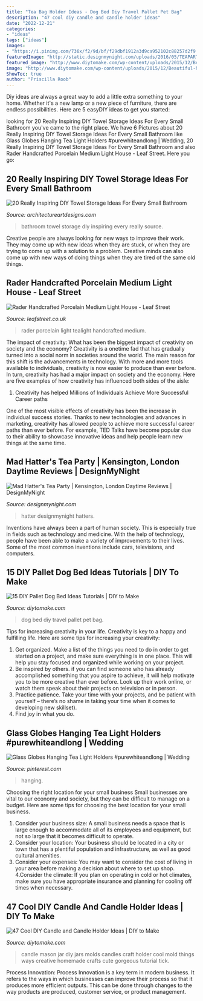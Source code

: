 ```yaml
---
title: "Tea Bag Holder Ideas - Dog Bed Diy Travel Pallet Pet Bag"
description: "47 cool diy candle and candle holder ideas"
date: "2022-12-21"
categories:
- "ideas"
tags: ["ideas"]
images:
- "https://i.pinimg.com/736x/f2/9d/bf/f29dbf1912a3d9ca952102c88257d2f9.jpg"
featuredImage: "http://static.designmynight.com/uploads/2016/05/TEAPARTYMENU-optimised2-optimised.jpg"
featured_image: "http://www.diytomake.com/wp-content/uploads/2015/12/Beautiful-homemade-candle-molds-ideas-diy.jpg"
image: "http://www.diytomake.com/wp-content/uploads/2015/12/Beautiful-homemade-candle-molds-ideas-diy.jpg"
ShowToc: true
author: "Priscilla Roob"
---
```



Diy ideas are always a great way to add a little extra something to your home. Whether it's a new lamp or a new piece of furniture, there are endless possibilities. Here are 5 easyDIY ideas to get you started: 

	

		
looking for 20 Really Inspiring DIY Towel Storage Ideas For Every Small Bathroom you've came to the right place. We have 6 Pictures about 20 Really Inspiring DIY Towel Storage Ideas For Every Small Bathroom like Glass Globes Hanging Tea Light Holders #purewhiteandlong | Wedding, 20 Really Inspiring DIY Towel Storage Ideas For Every Small Bathroom and also Rader Handcrafted Porcelain Medium Light House - Leaf Street. Here you go:
		
    
## 20 Really Inspiring DIY Towel Storage Ideas For Every Small Bathroom

<img loading=lazy src="http://www.architectureartdesigns.com/wp-content/uploads/2016/06/9-1.jpg" onerror="this.onerror=null;this.src='https://tse2.mm.bing.net/th?id=OIP.SzFbM49_HL8sz_PmvNIt4AHaHa&amp;pid=15.1';" alt="20 Really Inspiring DIY Towel Storage Ideas For Every Small Bathroom">

_Source: architectureartdesigns.com_

>bathroom towel storage diy inspiring every really source. 

	

Creative people are always looking for new ways to improve their work. They may come up with new ideas when they are stuck, or when they are trying to come up with a solution to a problem. Creative minds can also come up with new ways of doing things when they are tired of the same old things.

    
## Rader Handcrafted Porcelain Medium Light House - Leaf Street

<img loading=lazy src="http://www.leafstreet.co.uk/wp-content/uploads/2018/10/rader.jpg" onerror="this.onerror=null;this.src='https://tse2.mm.bing.net/th?id=OIP.YUnaX6baLopJ5HgoeLAZHQHaE7&amp;pid=15.1';" alt="Rader Handcrafted Porcelain Medium Light House - Leaf Street">

_Source: leafstreet.co.uk_

>rader porcelain light tealight handcrafted medium. 

	

The impact of creativity: What has been the biggest impact of creativity on society and the economy?
Creativity is a onetime fad that has gradually turned into a social norm in societies around the world. The main reason for this shift is the advancements in technology. With more and more tools available to individuals, creativity is now easier to produce than ever before. In turn, creativity has had a major impact on society and the economy. Here are five examples of how creativity has influenced both sides of the aisle:
1) Creativity has helped Millions of Individuals Achieve More Successful Career paths

One of the most visible effects of creativity has been the increase in individual success stories. Thanks to new technologies and advances in marketing, creativity has allowed people to achieve more successful career paths than ever before. For example, TED Talks have become popular due to their ability to showcase innovative ideas and help people learn new things at the same time.

    
## Mad Hatter&#039;s Tea Party | Kensington, London Daytime Reviews | DesignMyNight

<img loading=lazy src="http://static.designmynight.com/uploads/2016/05/TEAPARTYMENU-optimised2-optimised.jpg" onerror="this.onerror=null;this.src='https://tse2.mm.bing.net/th?id=OIP.vw0lulC69Z8WyW_WAd7ybAHaKg&amp;pid=15.1';" alt="Mad Hatter&#039;s Tea Party | Kensington, London Daytime Reviews | DesignMyNight">

_Source: designmynight.com_

>hatter designmynight hatters. 

	

Inventions have always been a part of human society. This is especially true in fields such as technology and medicine. With the help of technology, people have been able to make a variety of improvements to their lives. Some of the most common inventions include cars, televisions, and computers.

    
## 15 DIY Pallet Dog Bed Ideas Tutorials | DIY To Make

<img loading=lazy src="http://www.diytomake.com/wp-content/uploads/2018/12/diy-travel-bag-dog-bed.jpg" onerror="this.onerror=null;this.src='https://tse1.mm.bing.net/th?id=OIP.hS3tmpexAmjLsQBSPwDbyAHaLH&amp;pid=15.1';" alt="15 DIY Pallet Dog Bed Ideas Tutorials | DIY to Make">

_Source: diytomake.com_

>dog bed diy travel pallet pet bag. 

	

Tips for increasing creativity in your life.
Creativity is key to a happy and fulfilling life. Here are some tips for increasing your creativity: 
1. Get organized. Make a list of the things you need to do in order to get started on a project, and make sure everything is in one place. This will help you stay focused and organized while working on your project. 
2. Be inspired by others. if you can find someone who has already accomplished something that you aspire to achieve, it will help motivate you to be more creative than ever before. Look up their work online, or watch them speak about their projects on television or in person. 
3. Practice patience. Take your time with your projects, and be patient with yourself – there’s no shame in taking your time when it comes to developing new skillset). 
4. Find joy in what you do.

    
## Glass Globes Hanging Tea Light Holders #purewhiteandlong | Wedding

<img loading=lazy src="https://i.pinimg.com/736x/f2/9d/bf/f29dbf1912a3d9ca952102c88257d2f9.jpg" onerror="this.onerror=null;this.src='https://tse2.mm.bing.net/th?id=OIP.ytRtvSQ6k57D7Yn8tEGxGgHaLH&amp;pid=15.1';" alt="Glass Globes Hanging Tea Light Holders #purewhiteandlong | Wedding">

_Source: pinterest.com_

>hanging. 

	

Choosing the right location for your small business
Small businesses are vital to our economy and society, but they can be difficult to manage on a budget. Here are some tips for choosing the best location for your small business. 
1. Consider your business size: A small business needs a space that is large enough to accommodate all of its employees and equipment, but not so large that it becomes difficult to operate. 
2. Consider your location: Your business should be located in a city or town that has a plentiful population and infrastructure, as well as good cultural amenities. 
3. Consider your expenses: You may want to consider the cost of living in your area before making a decision about where to set up shop. 
4.Consider the climate: If you plan on operating in cold or hot climates, make sure you have appropriate insurance and planning for cooling off times when necessary.

    
## 47 Cool DIY Candle And Candle Holder Ideas | DIY To Make

<img loading=lazy src="http://www.diytomake.com/wp-content/uploads/2015/12/Beautiful-homemade-candle-molds-ideas-diy.jpg" onerror="this.onerror=null;this.src='https://tse2.mm.bing.net/th?id=OIP.ziUHEsqzTgy3NZVwM9nGSQHaKZ&amp;pid=15.1';" alt="47 Cool DIY Candle and Candle Holder Ideas | DIY to Make">

_Source: diytomake.com_

>candle mason jar diy jars molds candles craft holder cool mold things ways creative homemade crafts cute gorgeous tutorial tick. 

	

Process Innovation:
Process Innovation is a key term in modern business. It refers to the ways in which businesses can improve their process so that it produces more efficient outputs. This can be done through changes to the way products are produced, customer service, or product management.

